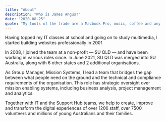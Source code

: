 ```yaml
---
title: "About"
description: "Who is James Angus?"
date: "2020-08-25"
quote: "My tools of the trade are a Macbook Pro, music, coffee and any software package or programming language that delivers the best outcomes for the end-user."
---
```


Having topped my IT classes at school and going on to study multimedia, I started building websites professionally in 2001.

In 2008, I joined the team at a non-profit — SU&nbsp;QLD — and have been working in various roles since. In June 2021, SU&nbsp;QLD was merged into SU Australia, along with 6 other states and 2 additional organisations. 

As Group Manager, Mission Systems, I lead a team that bridges the gap between what people need on the ground and the technical and compliance requirements of the organisation. This role has strategic oversight over mission enabling systems, including business analysis, project management and analytics.

Together with IT and the Support Hub teams, we help to create, improve and transform the digital experiences of over 1200 staff, over 7500 volunteers and millions of young Australians and their families.